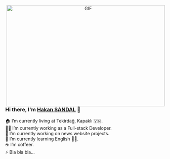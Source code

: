 <p align="center">
  <img align="right" alt="GIF" src="https://github.com/abhisheknaiidu/abhisheknaiidu/blob/master/code.gif?raw=true" width="500" height="320" />
</p>

### Hi there, I'm [Hakan SANDAL](https://github.com/hakan2259) 👋

🏠 I’m currently living at Tekirdağ, Kapaklı 🇻🇳. <br/>
👨‍💻 I’m currently working as a Full-stack Developer.<br/>
🔭 I’m currently working on news website projects.<br/>
🌱 I’m currently learning English 🤦‍♂.<br/>
☕️ I’m coffeer. <br/>
⚡ Bla bla bla...


